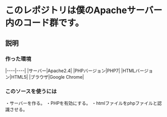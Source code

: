 # このレポジトリは僕のApacheサーバー内のコード群です。
## 説明
### 作った環境
|----|----|
|サーバー|Apache2.4|
|PHPバージョン|PHP7|
|HTMLバージョン|HTML5|
|ブラウザ|Google Chrome|
### このソースを使うには
・サーバーを作る。
・PHPを有効にする。
・htmlファイルをphpファイルと認識させる。
